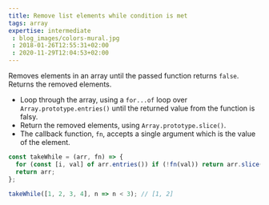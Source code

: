 ```yaml
---
title: Remove list elements while condition is met
tags: array
expertise: intermediate
 : blog_images/colors-mural.jpg
 : 2018-01-26T12:55:31+02:00
 : 2020-11-29T12:04:53+02:00
---
```


Removes elements in an array until the passed function returns `false`.
Returns the removed elements.

- Loop through the array, using a `for...of` loop over `Array.prototype.entries()` until the returned value from the function is falsy.
- Return the removed elements, using `Array.prototype.slice()`.
- The callback function, `fn`, accepts a single argument which is the value of the element.

```js
const takeWhile = (arr, fn) => {
  for (const [i, val] of arr.entries()) if (!fn(val)) return arr.slice(0, i);
  return arr;
};
```

```js
takeWhile([1, 2, 3, 4], n => n < 3); // [1, 2]
```
